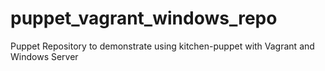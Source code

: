 # puppet_vagrant_windows_repo
Puppet Repository to demonstrate using kitchen-puppet with Vagrant and Windows Server
